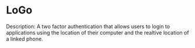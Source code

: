 # LoGo

Description:  A two factor authentication that allows users to login to applications using the location of their computer and the realtive location of a linked phone.  

